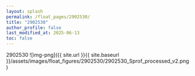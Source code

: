 ```yaml
---
layout: splash
permalink: /float_pages/2902530/
title: "2902530"
author_profile: false
last_modified_at: 2025-06-13
toc: false
---
```

 
2902530
![img-png]({{ site.url }}{{ site.baseurl }}/assets/images/float_figures/2902530/2902530_Sprof_processed_v2.png)